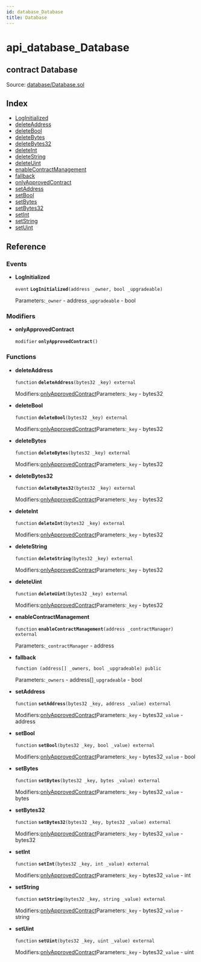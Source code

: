 ```yaml
---
id: database_Database
title: Database
---
```


# api\_database\_Database

## contract Database

Source: [database/Database.sol](https://github.com/MyBitFoundation/MyBit-Network.tech//blob/v0.0.0/contracts/database/Database.sol)

## Index

* [LogInitialized](https://github.com/MyBitFoundation/MyBit-Network.tech/tree/9bb35f4e2608f44c29e1b398fa64e00a295d0ed2/docgen/docs/database_Database.html#LogInitialized)
* [deleteAddress](https://github.com/MyBitFoundation/MyBit-Network.tech/tree/9bb35f4e2608f44c29e1b398fa64e00a295d0ed2/docgen/docs/database_Database.html#deleteAddress)
* [deleteBool](https://github.com/MyBitFoundation/MyBit-Network.tech/tree/9bb35f4e2608f44c29e1b398fa64e00a295d0ed2/docgen/docs/database_Database.html#deleteBool)
* [deleteBytes](https://github.com/MyBitFoundation/MyBit-Network.tech/tree/9bb35f4e2608f44c29e1b398fa64e00a295d0ed2/docgen/docs/database_Database.html#deleteBytes)
* [deleteBytes32](https://github.com/MyBitFoundation/MyBit-Network.tech/tree/9bb35f4e2608f44c29e1b398fa64e00a295d0ed2/docgen/docs/database_Database.html#deleteBytes32)
* [deleteInt](https://github.com/MyBitFoundation/MyBit-Network.tech/tree/9bb35f4e2608f44c29e1b398fa64e00a295d0ed2/docgen/docs/database_Database.html#deleteInt)
* [deleteString](https://github.com/MyBitFoundation/MyBit-Network.tech/tree/9bb35f4e2608f44c29e1b398fa64e00a295d0ed2/docgen/docs/database_Database.html#deleteString)
* [deleteUint](https://github.com/MyBitFoundation/MyBit-Network.tech/tree/9bb35f4e2608f44c29e1b398fa64e00a295d0ed2/docgen/docs/database_Database.html#deleteUint)
* [enableContractManagement](https://github.com/MyBitFoundation/MyBit-Network.tech/tree/9bb35f4e2608f44c29e1b398fa64e00a295d0ed2/docgen/docs/database_Database.html#enableContractManagement)
* [fallback](https://github.com/MyBitFoundation/MyBit-Network.tech/tree/9bb35f4e2608f44c29e1b398fa64e00a295d0ed2/docgen/docs/database_Database.html)
* [onlyApprovedContract](https://github.com/MyBitFoundation/MyBit-Network.tech/tree/9bb35f4e2608f44c29e1b398fa64e00a295d0ed2/docgen/docs/database_Database.html#onlyApprovedContract)
* [setAddress](https://github.com/MyBitFoundation/MyBit-Network.tech/tree/9bb35f4e2608f44c29e1b398fa64e00a295d0ed2/docgen/docs/database_Database.html#setAddress)
* [setBool](https://github.com/MyBitFoundation/MyBit-Network.tech/tree/9bb35f4e2608f44c29e1b398fa64e00a295d0ed2/docgen/docs/database_Database.html#setBool)
* [setBytes](https://github.com/MyBitFoundation/MyBit-Network.tech/tree/9bb35f4e2608f44c29e1b398fa64e00a295d0ed2/docgen/docs/database_Database.html#setBytes)
* [setBytes32](https://github.com/MyBitFoundation/MyBit-Network.tech/tree/9bb35f4e2608f44c29e1b398fa64e00a295d0ed2/docgen/docs/database_Database.html#setBytes32)
* [setInt](https://github.com/MyBitFoundation/MyBit-Network.tech/tree/9bb35f4e2608f44c29e1b398fa64e00a295d0ed2/docgen/docs/database_Database.html#setInt)
* [setString](https://github.com/MyBitFoundation/MyBit-Network.tech/tree/9bb35f4e2608f44c29e1b398fa64e00a295d0ed2/docgen/docs/database_Database.html#setString)
* [setUint](https://github.com/MyBitFoundation/MyBit-Network.tech/tree/9bb35f4e2608f44c29e1b398fa64e00a295d0ed2/docgen/docs/database_Database.html#setUint)

## Reference

### Events

* **LogInitialized**

  `event` **`LogInitialized`**`(address _owner, bool _upgradeable)`

  Parameters:`_owner` - address`_upgradeable` - bool

### Modifiers

* **onlyApprovedContract**

  `modifier` **`onlyApprovedContract`**`()`

### Functions

* **deleteAddress**

  `function` **`deleteAddress`**`(bytes32 _key) external`

  Modifiers:[onlyApprovedContract](https://github.com/MyBitFoundation/MyBit-Network.tech/tree/9bb35f4e2608f44c29e1b398fa64e00a295d0ed2/docgen/docs/database_Database.html#onlyApprovedContract)Parameters:`_key` - bytes32

* **deleteBool**

  `function` **`deleteBool`**`(bytes32 _key) external`

  Modifiers:[onlyApprovedContract](https://github.com/MyBitFoundation/MyBit-Network.tech/tree/9bb35f4e2608f44c29e1b398fa64e00a295d0ed2/docgen/docs/database_Database.html#onlyApprovedContract)Parameters:`_key` - bytes32

* **deleteBytes**

  `function` **`deleteBytes`**`(bytes32 _key) external`

  Modifiers:[onlyApprovedContract](https://github.com/MyBitFoundation/MyBit-Network.tech/tree/9bb35f4e2608f44c29e1b398fa64e00a295d0ed2/docgen/docs/database_Database.html#onlyApprovedContract)Parameters:`_key` - bytes32

* **deleteBytes32**

  `function` **`deleteBytes32`**`(bytes32 _key) external`

  Modifiers:[onlyApprovedContract](https://github.com/MyBitFoundation/MyBit-Network.tech/tree/9bb35f4e2608f44c29e1b398fa64e00a295d0ed2/docgen/docs/database_Database.html#onlyApprovedContract)Parameters:`_key` - bytes32

* **deleteInt**

  `function` **`deleteInt`**`(bytes32 _key) external`

  Modifiers:[onlyApprovedContract](https://github.com/MyBitFoundation/MyBit-Network.tech/tree/9bb35f4e2608f44c29e1b398fa64e00a295d0ed2/docgen/docs/database_Database.html#onlyApprovedContract)Parameters:`_key` - bytes32

* **deleteString**

  `function` **`deleteString`**`(bytes32 _key) external`

  Modifiers:[onlyApprovedContract](https://github.com/MyBitFoundation/MyBit-Network.tech/tree/9bb35f4e2608f44c29e1b398fa64e00a295d0ed2/docgen/docs/database_Database.html#onlyApprovedContract)Parameters:`_key` - bytes32

* **deleteUint**

  `function` **`deleteUint`**`(bytes32 _key) external`

  Modifiers:[onlyApprovedContract](https://github.com/MyBitFoundation/MyBit-Network.tech/tree/9bb35f4e2608f44c29e1b398fa64e00a295d0ed2/docgen/docs/database_Database.html#onlyApprovedContract)Parameters:`_key` - bytes32

* **enableContractManagement**

  `function` **`enableContractManagement`**`(address _contractManager) external`

  Parameters:`_contractManager` - address

* **fallback**

  `function (address[] _owners, bool _upgradeable) public`

  Parameters:`_owners` - address\[\]`_upgradeable` - bool

* **setAddress**

  `function` **`setAddress`**`(bytes32 _key, address _value) external`

  Modifiers:[onlyApprovedContract](https://github.com/MyBitFoundation/MyBit-Network.tech/tree/9bb35f4e2608f44c29e1b398fa64e00a295d0ed2/docgen/docs/database_Database.html#onlyApprovedContract)Parameters:`_key` - bytes32`_value` - address

* **setBool**

  `function` **`setBool`**`(bytes32 _key, bool _value) external`

  Modifiers:[onlyApprovedContract](https://github.com/MyBitFoundation/MyBit-Network.tech/tree/9bb35f4e2608f44c29e1b398fa64e00a295d0ed2/docgen/docs/database_Database.html#onlyApprovedContract)Parameters:`_key` - bytes32`_value` - bool

* **setBytes**

  `function` **`setBytes`**`(bytes32 _key, bytes _value) external`

  Modifiers:[onlyApprovedContract](https://github.com/MyBitFoundation/MyBit-Network.tech/tree/9bb35f4e2608f44c29e1b398fa64e00a295d0ed2/docgen/docs/database_Database.html#onlyApprovedContract)Parameters:`_key` - bytes32`_value` - bytes

* **setBytes32**

  `function` **`setBytes32`**`(bytes32 _key, bytes32 _value) external`

  Modifiers:[onlyApprovedContract](https://github.com/MyBitFoundation/MyBit-Network.tech/tree/9bb35f4e2608f44c29e1b398fa64e00a295d0ed2/docgen/docs/database_Database.html#onlyApprovedContract)Parameters:`_key` - bytes32`_value` - bytes32

* **setInt**

  `function` **`setInt`**`(bytes32 _key, int _value) external`

  Modifiers:[onlyApprovedContract](https://github.com/MyBitFoundation/MyBit-Network.tech/tree/9bb35f4e2608f44c29e1b398fa64e00a295d0ed2/docgen/docs/database_Database.html#onlyApprovedContract)Parameters:`_key` - bytes32`_value` - int

* **setString**

  `function` **`setString`**`(bytes32 _key, string _value) external`

  Modifiers:[onlyApprovedContract](https://github.com/MyBitFoundation/MyBit-Network.tech/tree/9bb35f4e2608f44c29e1b398fa64e00a295d0ed2/docgen/docs/database_Database.html#onlyApprovedContract)Parameters:`_key` - bytes32`_value` - string

* **setUint**

  `function` **`setUint`**`(bytes32 _key, uint _value) external`

  Modifiers:[onlyApprovedContract](https://github.com/MyBitFoundation/MyBit-Network.tech/tree/9bb35f4e2608f44c29e1b398fa64e00a295d0ed2/docgen/docs/database_Database.html#onlyApprovedContract)Parameters:`_key` - bytes32`_value` - uint

